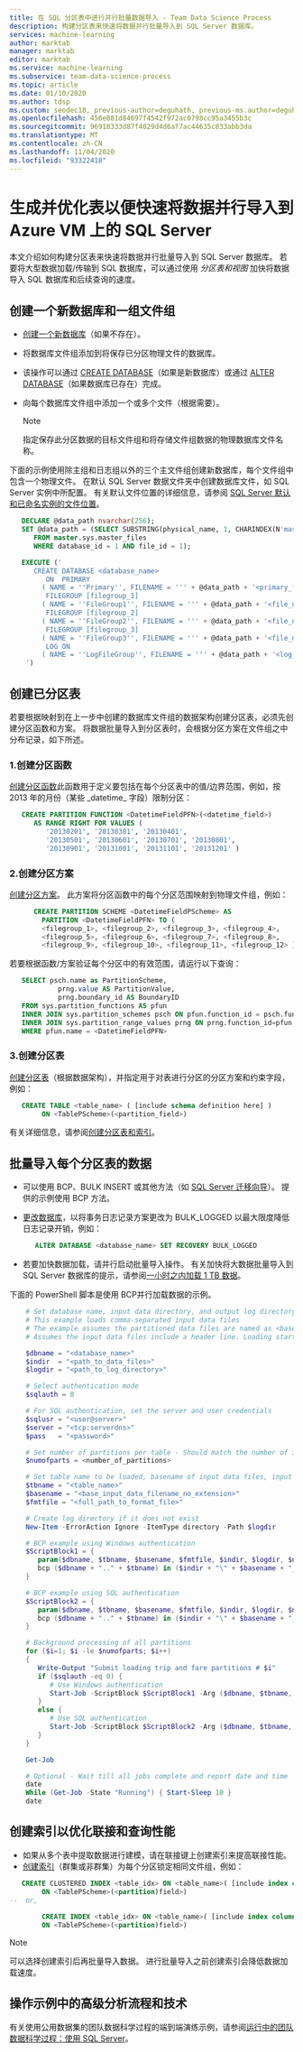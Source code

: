 ```yaml
---
title: 在 SQL 分区表中进行并行批量数据导入 - Team Data Science Process
description: 构建分区表来快速将数据并行批量导入到 SQL Server 数据库。
services: machine-learning
author: marktab
manager: marktab
editor: marktab
ms.service: machine-learning
ms.subservice: team-data-science-process
ms.topic: article
ms.date: 01/10/2020
ms.author: tdsp
ms.custom: seodec18, previous-author=deguhath, previous-ms.author=deguhath
ms.openlocfilehash: 456e881d84697f4542f972ac0798cc95a3455b3c
ms.sourcegitcommit: 96918333d87f4029d4d6af7ac44635c833abb3da
ms.translationtype: MT
ms.contentlocale: zh-CN
ms.lasthandoff: 11/04/2020
ms.locfileid: "93322418"
---
```

# <a name="build-and-optimize-tables-for-fast-parallel-import-of-data-into-a-sql-server-on-an-azure-vm"></a>生成并优化表以便快速将数据并行导入到 Azure VM 上的 SQL Server

本文介绍如何构建分区表来快速将数据并行批量导入到 SQL Server 数据库。 若要将大型数据加载/传输到 SQL 数据库，可以通过使用 *分区表和视图* 加快将数据导入 SQL 数据库和后续查询的速度。 

## <a name="create-a-new-database-and-a-set-of-filegroups"></a>创建一个新数据库和一组文件组
* [创建一个新数据库](/sql/t-sql/statements/create-database-transact-sql)（如果不存在）。
* 将数据库文件组添加到将保存已分区物理文件的数据库。 
* 该操作可以通过 [CREATE DATABASE](/sql/t-sql/statements/create-database-transact-sql)（如果是新数据库）或通过 [ALTER DATABASE](/sql/t-sql/statements/alter-database-transact-sql-set-options)（如果数据库已存在）完成。
* 向每个数据库文件组中添加一个或多个文件（根据需要）。
  
  > [!NOTE]
  > 指定保存此分区数据的目标文件组和将存储文件组数据的物理数据库文件名称。
  > 
  > 

下面的示例使用除主组和日志组以外的三个主文件组创建新数据库，每个文件组中包含一个物理文件。 在默认 SQL Server 数据文件夹中创建数据库文件，如 SQL Server 实例中所配置。 有关默认文件位置的详细信息，请参阅 [SQL Server 默认和已命名实例的文件位置](/sql/sql-server/install/file-locations-for-default-and-named-instances-of-sql-server)。

```sql
   DECLARE @data_path nvarchar(256);
   SET @data_path = (SELECT SUBSTRING(physical_name, 1, CHARINDEX(N'master.mdf', LOWER(physical_name)) - 1)
      FROM master.sys.master_files
      WHERE database_id = 1 AND file_id = 1);

   EXECUTE ('
      CREATE DATABASE <database_name>
         ON  PRIMARY 
        ( NAME = ''Primary'', FILENAME = ''' + @data_path + '<primary_file_name>.mdf'', SIZE = 4096KB , FILEGROWTH = 1024KB ), 
         FILEGROUP [filegroup_1] 
        ( NAME = ''FileGroup1'', FILENAME = ''' + @data_path + '<file_name_1>.ndf'' , SIZE = 4096KB , FILEGROWTH = 1024KB ), 
         FILEGROUP [filegroup_2] 
        ( NAME = ''FileGroup2'', FILENAME = ''' + @data_path + '<file_name_2>.ndf'' , SIZE = 4096KB , FILEGROWTH = 1024KB ), 
         FILEGROUP [filegroup_3] 
        ( NAME = ''FileGroup3'', FILENAME = ''' + @data_path + '<file_name_3>.ndf'' , SIZE = 102400KB , FILEGROWTH = 10240KB ) 
         LOG ON 
        ( NAME = ''LogFileGroup'', FILENAME = ''' + @data_path + '<log_file_name>.ldf'' , SIZE = 1024KB , FILEGROWTH = 10%)
    ')
```

## <a name="create-a-partitioned-table"></a>创建已分区表
若要根据映射到在上一步中创建的数据库文件组的数据架构创建分区表，必须先创建分区函数和方案。 将数据批量导入到分区表时，会根据分区方案在文件组之中分布记录，如下所述。

### <a name="1-create-a-partition-function"></a>1.创建分区函数
[创建分区函数](/sql/t-sql/statements/create-partition-function-transact-sql)此函数用于定义要包括在每个分区表中的值/边界范围，例如，按 2013 年的月份（某些 \_datetime\_ 字段）限制分区：
  
```sql
   CREATE PARTITION FUNCTION <DatetimeFieldPFN>(<datetime_field>)  
      AS RANGE RIGHT FOR VALUES (
         '20130201', '20130301', '20130401',
         '20130501', '20130601', '20130701', '20130801',
         '20130901', '20131001', '20131101', '20131201' )
```

### <a name="2-create-a-partition-scheme"></a>2.创建分区方案
[创建分区方案](/sql/t-sql/statements/create-partition-scheme-transact-sql)。 此方案将分区函数中的每个分区范围映射到物理文件组，例如：
  
```sql
      CREATE PARTITION SCHEME <DatetimeFieldPScheme> AS  
        PARTITION <DatetimeFieldPFN> TO (
        <filegroup_1>, <filegroup_2>, <filegroup_3>, <filegroup_4>,
        <filegroup_5>, <filegroup_6>, <filegroup_7>, <filegroup_8>,
        <filegroup_9>, <filegroup_10>, <filegroup_11>, <filegroup_12> )
```
 
若要根据函数/方案验证每个分区中的有效范围，请运行以下查询：
  
```sql
   SELECT psch.name as PartitionScheme,
            prng.value AS PartitionValue,
            prng.boundary_id AS BoundaryID
   FROM sys.partition_functions AS pfun
   INNER JOIN sys.partition_schemes psch ON pfun.function_id = psch.function_id
   INNER JOIN sys.partition_range_values prng ON prng.function_id=pfun.function_id
   WHERE pfun.name = <DatetimeFieldPFN>
```

### <a name="3-create-a-partition-table"></a>3.创建分区表
[创建分区表](/sql/t-sql/statements/create-table-transact-sql)（根据数据架构），并指定用于对表进行分区的分区方案和约束字段，例如：
  
```sql
   CREATE TABLE <table_name> ( [include schema definition here] )
        ON <TablePScheme>(<partition_field>)
```

有关详细信息，请参阅[创建分区表和索引](/sql/relational-databases/partitions/create-partitioned-tables-and-indexes)。

## <a name="bulk-import-the-data-for-each-individual-partition-table"></a>批量导入每个分区表的数据

* 可以使用 BCP、BULK INSERT 或其他方法（如 [SQL Server 迁移向导](https://sqlazuremw.codeplex.com/)）。 提供的示例使用 BCP 方法。
* [更改数据库](/sql/t-sql/statements/alter-database-transact-sql-set-options)，以将事务日志记录方案更改为 BULK_LOGGED 以最大限度降低日志记录开销，例如：
  
   ```sql
      ALTER DATABASE <database_name> SET RECOVERY BULK_LOGGED
   ```
* 若要加快数据加载，请并行启动批量导入操作。 有关加快将大数据批量导入到 SQL Server 数据库的提示，请参阅[一小时之内加载 1 TB 数据](/archive/blogs/sqlcat/load-1tb-in-less-than-1-hour)。

下面的 PowerShell 脚本是使用 BCP并行加载数据的示例。

```powershell
    # Set database name, input data directory, and output log directory
    # This example loads comma-separated input data files
    # The example assumes the partitioned data files are named as <base_file_name>_<partition_number>.csv
    # Assumes the input data files include a header line. Loading starts at line number 2.

    $dbname = "<database_name>"
    $indir  = "<path_to_data_files>"
    $logdir = "<path_to_log_directory>"

    # Select authentication mode
    $sqlauth = 0

    # For SQL authentication, set the server and user credentials
    $sqlusr = "<user@server>"
    $server = "<tcp:serverdns>"
    $pass   = "<password>"

    # Set number of partitions per table - Should match the number of input data files per table
    $numofparts = <number_of_partitions>

    # Set table name to be loaded, basename of input data files, input format file, and number of partitions
    $tbname = "<table_name>"
    $basename = "<base_input_data_filename_no_extension>"
    $fmtfile = "<full_path_to_format_file>"

    # Create log directory if it does not exist
    New-Item -ErrorAction Ignore -ItemType directory -Path $logdir

    # BCP example using Windows authentication
    $ScriptBlock1 = {
       param($dbname, $tbname, $basename, $fmtfile, $indir, $logdir, $num)
       bcp ($dbname + ".." + $tbname) in ($indir + "\" + $basename + "_" + $num + ".csv") -o ($logdir + "\" + $tbname + "_" + $num + ".txt") -h "TABLOCK" -F 2 -C "RAW" -f ($fmtfile) -T -b 2500 -t "," -r \n
    }

    # BCP example using SQL authentication
    $ScriptBlock2 = {
       param($dbname, $tbname, $basename, $fmtfile, $indir, $logdir, $num, $sqlusr, $server, $pass)
       bcp ($dbname + ".." + $tbname) in ($indir + "\" + $basename + "_" + $num + ".csv") -o ($logdir + "\" + $tbname + "_" + $num + ".txt") -h "TABLOCK" -F 2 -C "RAW" -f ($fmtfile) -U $sqlusr -S $server -P $pass -b 2500 -t "," -r \n
    }

    # Background processing of all partitions
    for ($i=1; $i -le $numofparts; $i++)
    {
       Write-Output "Submit loading trip and fare partitions # $i"
       if ($sqlauth -eq 0) {
          # Use Windows authentication
          Start-Job -ScriptBlock $ScriptBlock1 -Arg ($dbname, $tbname, $basename, $fmtfile, $indir, $logdir, $i)
       } 
       else {
          # Use SQL authentication
          Start-Job -ScriptBlock $ScriptBlock2 -Arg ($dbname, $tbname, $basename, $fmtfile, $indir, $logdir, $i, $sqlusr, $server, $pass)
       }
    }

    Get-Job

    # Optional - Wait till all jobs complete and report date and time
    date
    While (Get-Job -State "Running") { Start-Sleep 10 }
    date
```

## <a name="create-indexes-to-optimize-joins-and-query-performance"></a>创建索引以优化联接和查询性能
* 如果从多个表中提取数据进行建模，请在联接键上创建索引来提高联接性能。
* [创建索引](/sql/t-sql/statements/create-index-transact-sql)（群集或非群集）为每个分区锁定相同文件组，例如：
  
```sql
   CREATE CLUSTERED INDEX <table_idx> ON <table_name>( [include index columns here] )
        ON <TablePScheme>(<partition)field>)
--  or,
  
        CREATE INDEX <table_idx> ON <table_name>( [include index columns here] )
        ON <TablePScheme>(<partition)field>)
 ```
 
  > [!NOTE]
  > 可以选择创建索引后再批量导入数据。 进行批量导入之前创建索引会降低数据加载速度。
  > 
  > 

## <a name="advanced-analytics-process-and-technology-in-action-example"></a>操作示例中的高级分析流程和技术
有关使用公用数据集的团队数据科学过程的端到端演练示例，请参阅[运行中的团队数据科学过程：使用 SQL Server](sql-walkthrough.md)。